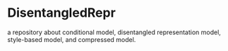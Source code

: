 # DisentangledRepr
 a repository about conditional model, disentangled representation model, style-based model, and compressed model.
